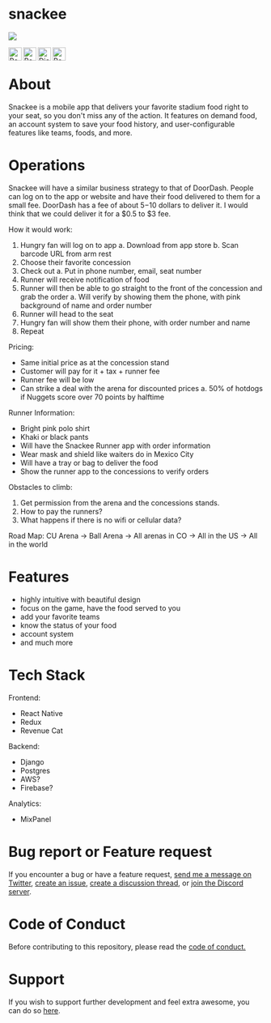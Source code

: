 # snackee

[![](https://github.com/kevbuh/snackee/blob/main/v0.0.2_logo.png)](https://kevinbuhler.com/)
<br />

<img align="left" alt="React Native" width="26px" src="https://github.com/kevbuh/snackee/blob/main/react-native-logo-2.png" />
<img align="left" alt="Redux" width="26px" src="https://github.com/kevbuh/snackee/blob/main/redux-logo.png" />
<img align="left" alt="Django" width="26px" src="https://github.com/kevbuh/snackee/blob/main/django-logo.png" />
<img align="left" alt="Postgres" width="26px" src="https://github.com/kevbuh/snackee/blob/main/postgres-logo.png" />
<br />

# About

Snackee is a mobile app that delivers your favorite stadium food right to your seat, so you don't miss any of the action. It features on demand food, an account system to save your food history, and user-configurable features like teams, foods, and more.

# Operations

Snackee will have a similar business strategy to that of DoorDash. People can log on to the app or website and have their food delivered to them for a small fee. DoorDash has a fee of about $5-$10 dollars to deliver it. I would think that we could deliver it for a $0.5 to $3 fee.

How it would work:

1. Hungry fan will log on to app
   a. Download from app store
   b. Scan barcode URL from arm rest
2. Choose their favorite concession
3. Check out
   a. Put in phone number, email, seat number
4. Runner will receive notification of food
5. Runner will then be able to go straight to the front of the concession and grab the order
   a. Will verify by showing them the phone, with pink background of name and order number
6. Runner will head to the seat
7. Hungry fan will show them their phone, with order number and name
8. Repeat

Pricing:

- Same initial price as at the concession stand
- Customer will pay for it + tax + runner fee
- Runner fee will be low
- Can strike a deal with the arena for discounted prices
  a. 50% of hotdogs if Nuggets score over 70 points by halftime

Runner Information:

- Bright pink polo shirt
- Khaki or black pants
- Will have the Snackee Runner app with order information
- Wear mask and shield like waiters do in Mexico City
- Will have a tray or bag to deliver the food
- Show the runner app to the concessions to verify orders

Obstacles to climb:

1. Get permission from the arena and the concessions stands.
2. How to pay the runners?
3. What happens if there is no wifi or cellular data?

Road Map:
CU Arena -> Ball Arena -> All arenas in CO -> All in the US -> All in the world

# Features

- highly intuitive with beautiful design
- focus on the game, have the food served to you
- add your favorite teams
- know the status of your food
- account system
- and much more

# Tech Stack

Frontend:

- React Native
- Redux
- Revenue Cat

Backend:

- Django
- Postgres
- AWS?
- Firebase?

Analytics:

- MixPanel

# Bug report or Feature request

If you encounter a bug or have a feature request, [send me a message on Twitter](https://twitter.com/kevinbuhler_), [create an issue](https://twitter.com/kevinbuhler_), [create a discussion thread](https://twitter.com/kevinbuhler_), or [join the Discord server](https://twitter.com/kevinbuhler_).

# Code of Conduct

Before contributing to this repository, please read the [code of conduct.](https://github.com/kevbuh/snackee/blob/main/CODE_OF_CONDUCT.md)

# Support

If you wish to support further development and feel extra awesome, you can do so [here](https://twitter.com/kevinbuhler_).
